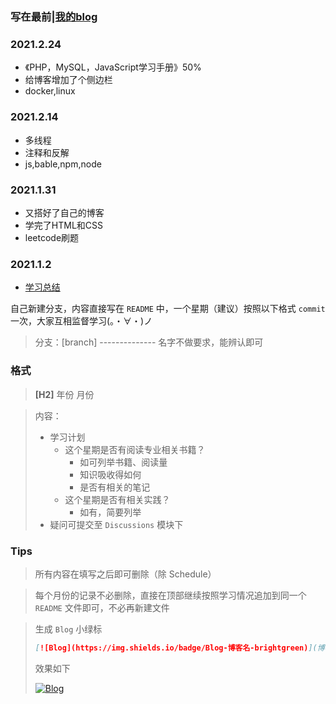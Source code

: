 

# 

###   **写在最前**|[我的blog](https://www.zyyqg.xyz/)

### 2021.2.24

- 《PHP，MySQL，JavaScript学习手册》50%
- 给博客增加了个侧边栏
- docker,linux

### 2021.2.14

- 多线程
- 注释和反解
- js,bable,npm,node

### 2021.1.31

- 又搭好了自己的博客
- 学完了HTML和CSS
- leetcode刷题

### 2021.1.2

- [学习总结](http://8.136.1.221/index.php/2021/01/02/引言/)



自己新建分支，内容直接写在 `README` 中，一个星期（建议）按照以下格式 `commit` 一次，大家互相监督学习(。・∀・)ノ

> 分支：[branch] -------------- 名字不做要求，能辨认即可

### 格式

> **[H2]** 年份 月份

> 内容：
> 
>- 学习计划
>     - 这个星期是否有阅读专业相关书籍？
>         - 如可列举书籍、阅读量
>         - 知识吸收得如何
>         - 是否有相关的笔记
>     - 这个星期是否有相关实践？
>         - 如有，简要列举
> - 疑问可提交至 `Discussions` 模块下



### Tips

> 所有内容在填写之后即可删除（除 Schedule）

> 每个月份的记录不必删除，直接在顶部继续按照学习情况追加到同一个 `README` 文件即可，不必再新建文件

> 生成 `Blog` 小绿标
> ```markdown
>[![Blog](https://img.shields.io/badge/Blog-博客名-brightgreen)](博客地址)
> ```
> 效果如下
>
> [![Blog](https://img.shields.io/badge/Blog-博客名-brightgreen)]()
